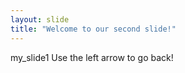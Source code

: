 ```yaml
---
layout: slide
title: "Welcome to our second slide!"
---
```

my_slide1
Use the left arrow to go back!
